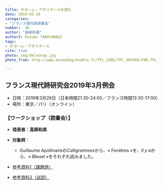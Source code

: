```yaml
---
title: ギヨーム・アポリネールを読む
date: 2019-03-26
categories:
- "フランス現代詩読書会"
number:  46
author: "高柳和美"
author2: Kazumi TAKAYANAGI
tags:
- ギヨーム・アポリネール
cite: true
photo: img/delaunay.jpg
photo_from: http://www.museedegrenoble.fr/TPL_CODE/TPL_OEUVRE/PAR_TPL_IDENTIFIANT/13/UTB_RESET/1/981-art-moderne.htm

---
```


## フランス現代詩研究会2019年3月例会

- 日時：2019年3月26日（日本時間21:30-24:00／フランス時間13:30-17:00）
- 場所：東京／パリ（オンライン）

<!--more-->

### 【ワークショップ（読書会）】

- **発表者：高柳和美**

- **対象詩**：

	- Guillaume Apollinaireの*Calligrammes*から、« Fenêtres »を、*Il y a*から、« Bleuet »をそれぞれ読みました。

- [参考資料1（課題詩）](https://groups.google.com/d/msg/poesiecontemporaine/BZrCCmtZMbc/ZqM2Q9M0CwAJ)
- [参考資料2（試訳）](https://groups.google.com/d/msg/poesiecontemporaine/OoPi8RzBTe0/BUFQdyaDBAAJ)

